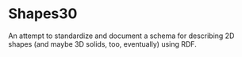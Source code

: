 # Shapes30

An attempt to standardize and document a schema for describing 2D shapes
(and maybe 3D solids, too, eventually)
using RDF.


